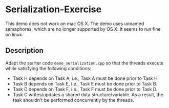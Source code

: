 # Serialization-Exercise

This demo does not work on mac OS X. The demo uses unnamed semaphores, which are no longer supported by OS X. It seems to run fine on linux. 


## Description

Adapt the starter code `demo_serialization.cpp` so that the threads execute while satisfying the following conditions: 

- Task H depends on Task A, i.e., Task A must be done prior to Task H.
- Task B depends on Task E, i.e., Task E must be done prior to Task B.
- Task D depends on Task F, i.e., Task F must be done prior to Task D.
- Task C writes/updates a shared data structure/variable. As a result, the task shouldn't be performed concurrently by the threads. 